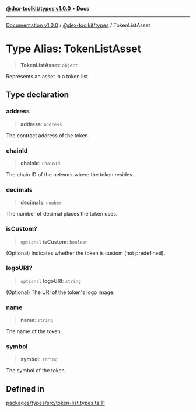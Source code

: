 [**@dex-toolkit/types v1.0.0**](../README.md) • **Docs**

***

[Documentation v1.0.0](../../../packages.md) / [@dex-toolkit/types](../README.md) / TokenListAsset

# Type Alias: TokenListAsset

> **TokenListAsset**: `object`

Represents an asset in a token list.

## Type declaration

### address

> **address**: `Address`

The contract address of the token.

### chainId

> **chainId**: `ChainId`

The chain ID of the network where the token resides.

### decimals

> **decimals**: `number`

The number of decimal places the token uses.

### isCustom?

> `optional` **isCustom**: `boolean`

(Optional) Indicates whether the token is custom (not predefined).

### logoURI?

> `optional` **logoURI**: `string`

(Optional) The URI of the token's logo image.

### name

> **name**: `string`

The name of the token.

### symbol

> **symbol**: `string`

The symbol of the token.

## Defined in

[packages/types/src/token-list.types.ts:11](https://github.com/niZmosis/dex-toolkit/blob/3d8b41b44787b30fbea5de3ab4737662ffb61bc8/packages/types/src/token-list.types.ts#L11)
